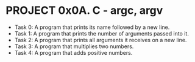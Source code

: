 # PROJECT 0x0A. C - argc, argv

* Task 0: A program that prints its name followed by a new line.
* Task 1: A program that prints the number of arguments passed into it.
* Task 2: A program that prints all arguments it receives on a new line.
* Task 3: A program that multiplies two numbers.
* Task 4: A program that adds positive numbers.
